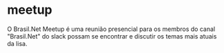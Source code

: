# meetup
O Brasil.Net Meetup é uma reunião presencial para os membros do canal "Brasil.Net" do slack possam se encontrar e discutir os temas mais atuais da lisa.

